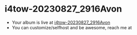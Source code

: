# i4tow-20230827_2916Avon
- Your album is live at [i4tow-20230827_2916Avon](https://rathnasorg.github.io/i4tow/a/i4tow-20230827_2916Avon/0/d750rw.github.io)
- You can customize/selfhost and be awesome, reach me at 
